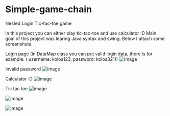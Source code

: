 # Simple-game-chain
Nested Login Tic-tac-toe game

In this project you can either play tic-tac-toe and use calculator :D
Main goal of this project was learing Java syntax and swing.
Below I attach some screenshots.

Login page  (in DataMap class you can put valid login data, there is for example: ( username: kolos123, password: kolos321))
![image](https://user-images.githubusercontent.com/95829811/190658736-c094ee2e-b43f-4374-b68d-a979c113456d.png)

Invalid password
![image](https://user-images.githubusercontent.com/95829811/190659082-f34284fa-ceaf-44ad-b8f5-a24b584d91b8.png)

Calculator :D
![image](https://user-images.githubusercontent.com/95829811/190659147-4a39d402-d292-49b5-bf67-20cb2b562d83.png)

Tic tac toe
![image](https://user-images.githubusercontent.com/95829811/190659323-1578966f-b63c-482e-a7af-8b8cf0ddd766.png)

![image](https://user-images.githubusercontent.com/95829811/190659359-52b06792-9e6c-49a4-a4e5-374f2b9131ab.png)

![image](https://user-images.githubusercontent.com/95829811/190659415-46a7e137-5973-4d32-abad-c3fbca0527da.png)
